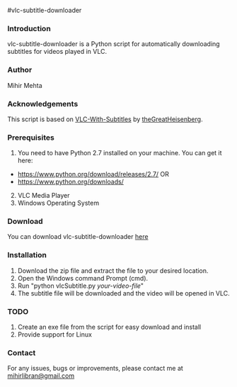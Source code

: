 #vlc-subtitle-downloader

### Introduction
vlc-subtitle-downloader is a Python script for automatically downloading subtitles for videos played in VLC.

### Author
Mihir Mehta

### Acknowledgements
This script is based on [VLC-With-Subtitles](https://github.com/theGreatHeisenberg/VLC-With-Subtitles) by [theGreatHeisenberg](https://github.com/theGreatHeisenberg).

### Prerequisites
1. You need to have Python 2.7 installed on your machine. You can get it here:
  * https://www.python.org/download/releases/2.7/ OR
  * https://www.python.org/downloads/
2. VLC Media Player
3. Windows Operating System

### Download
You can download vlc-subtitle-downloader [here](https://github.com/mihirlibran/vlc-subtitle-downloader/archive/master.zip)

### Installation
1. Download the zip file and extract the file to your desired location.
2. Open the Windows command Prompt (cmd).
3. Run "python vlcSubtitle.py *your-video-file*"
4. The subtitle file will be downloaded and the video will be opened in VLC.

### TODO
1. Create an exe file from the script for easy download and install
2. Provide support for Linux

### Contact
For any issues, bugs or improvements, please contact me at mihirlibran@gmail.com
